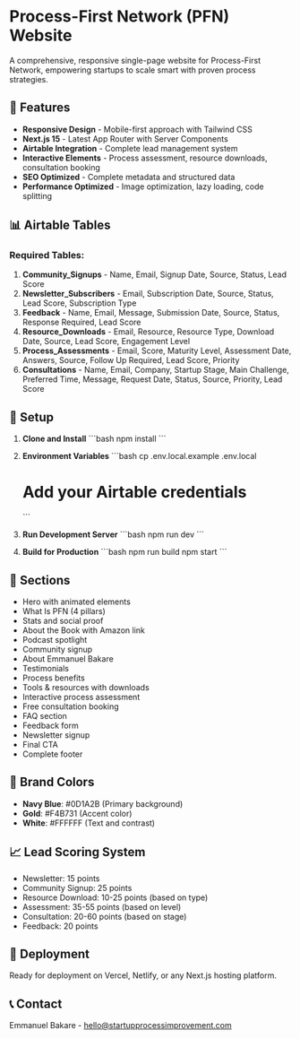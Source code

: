 # Process-First Network (PFN) Website

A comprehensive, responsive single-page website for Process-First Network, empowering startups to scale smart with proven process strategies.

## 🚀 Features

- **Responsive Design** - Mobile-first approach with Tailwind CSS
- **Next.js 15** - Latest App Router with Server Components
- **Airtable Integration** - Complete lead management system
- **Interactive Elements** - Process assessment, resource downloads, consultation booking
- **SEO Optimized** - Complete metadata and structured data
- **Performance Optimized** - Image optimization, lazy loading, code splitting

## 📊 Airtable Tables

### Required Tables:
1. **Community_Signups** - Name, Email, Signup Date, Source, Status, Lead Score
2. **Newsletter_Subscribers** - Email, Subscription Date, Source, Status, Lead Score, Subscription Type
3. **Feedback** - Name, Email, Message, Submission Date, Source, Status, Response Required, Lead Score
4. **Resource_Downloads** - Email, Resource, Resource Type, Download Date, Source, Lead Score, Engagement Level
5. **Process_Assessments** - Email, Score, Maturity Level, Assessment Date, Answers, Source, Follow Up Required, Lead Score, Priority
6. **Consultations** - Name, Email, Company, Startup Stage, Main Challenge, Preferred Time, Message, Request Date, Status, Source, Priority, Lead Score

## 🔧 Setup

1. **Clone and Install**
   \`\`\`bash
   npm install
   \`\`\`

2. **Environment Variables**
   \`\`\`bash
   cp .env.local.example .env.local
   # Add your Airtable credentials
   \`\`\`

3. **Run Development Server**
   \`\`\`bash
   npm run dev
   \`\`\`

4. **Build for Production**
   \`\`\`bash
   npm run build
   npm start
   \`\`\`

## 📱 Sections

- Hero with animated elements
- What Is PFN (4 pillars)
- Stats and social proof
- About the Book with Amazon link
- Podcast spotlight
- Community signup
- About Emmanuel Bakare
- Testimonials
- Process benefits
- Tools & resources with downloads
- Interactive process assessment
- Free consultation booking
- FAQ section
- Feedback form
- Newsletter signup
- Final CTA
- Complete footer

## 🎨 Brand Colors

- **Navy Blue**: #0D1A2B (Primary background)
- **Gold**: #F4B731 (Accent color)
- **White**: #FFFFFF (Text and contrast)

## 📈 Lead Scoring System

- Newsletter: 15 points
- Community Signup: 25 points
- Resource Download: 10-25 points (based on type)
- Assessment: 35-55 points (based on level)
- Consultation: 20-60 points (based on stage)
- Feedback: 20 points

## 🚀 Deployment

Ready for deployment on Vercel, Netlify, or any Next.js hosting platform.

## 📞 Contact

Emmanuel Bakare - hello@startupprocessimprovement.com
